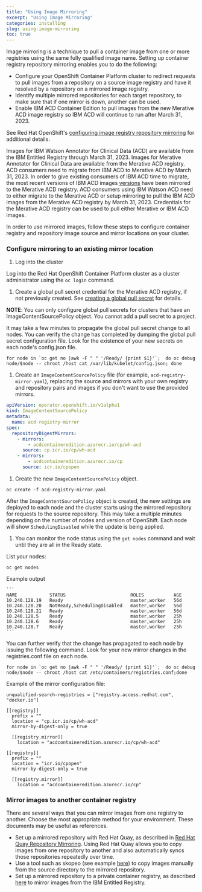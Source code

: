 ```yaml
---
title: "Using Image Mirroring"
excerpt: "Using Image Mirroring"
categories: installing
slug: using-image-mirroring
toc: true
---
```


Image mirroring is a technique to pull a container image from one or more registries using the same fully qualified image name.  Setting up container registry repository mirroring enables you to do the following:

- Configure your OpenShift Container Platform cluster to redirect requests to pull images from a repository on a source image registry and have it resolved by a repository on a mirrored image registry.
- Identify multiple mirrored repositories for each target repository, to make sure that if one mirror is down, another can be used.
- Enable IBM ACD Container Edition to pull images from the new Merative ACD image registry so IBM ACD will continue to run after March 31, 2023.

See Red Hat OpenShift's [configuring image registry repository mirroring](https://docs.openshift.com/container-platform/4.8/openshift_images/image-configuration.html#images-configuration-registry-mirror_image-configuration) for additional details.

Images for IBM Watson Annotator for Clinical Data (ACD) are available from the IBM Entitled Registry through March 31, 2023. Images for Merative Annotator for Clinical Data are available from the Merative ACD registry. ACD consumers need to migrate from IBM ACD to Merative ACD by March 31, 2023. In order to give existing consumers of IBM ACD time to migrate, the most recent versions of IBM ACD images [versions](https://github.com/merative/acd-containers/blob/master/CHANGELOG.md#releases) have been mirrored to the Merative ACD registry. ACD consumers using IBM Watson ACD need to either migrate to the Merative ACD or setup mirroring to pull the IBM ACD images from the Merative ACD registry by March 31, 2023. Credentials for the Merative ACD registry can be used to pull either Merative or IBM ACD images.

In order to use mirrored images, follow these steps to configure container registry and repository image source and mirror locations on your cluster.

### Configure mirroring to an existing mirror location

1. Log into the cluster

  Log into the Red Hat OpenShift Container Platform cluster as a cluster administrator using the `oc login` command.

1. Create a global pull secret credential for the Merative ACD registry, if not previously created. See [creating a global pull secret](/installing/installing/#acd-registry-pull-secret) for details.

  **NOTE**: You can only configure global pull secrets for clusters that have an ImageContentSourcePolicy object. You cannot add a pull secret to a project.

  It may take a few minutes to propagate the global pull secret change to all nodes.  You can verify the change has completed by dumping the global pull secret configuration file.  Look for the existence of your new secrets on each node's config.json file.

  ```
  for node in `oc get no |awk -F " " '/Ready/ {print $1}'`;  do oc debug node/$node -- chroot /host cat /var/lib/kubelet/config.json; done
  ```

1. Create an `ImageContentSourcePolicy` file (for example, `acd-registry-mirror.yaml`), replacing the source and mirrors with your own registry and repository pairs and images if you don't want to use the provided mirrors.

  ```yaml acd-registry-mirror.yaml
  apiVersion: operator.openshift.io/v1alpha1
  kind: ImageContentSourcePolicy
  metadata:
    name: acd-registry-mirror
  spec:
    repositoryDigestMirrors:
      - mirrors:
          - acdcontaineredition.azurecr.io/cp/wh-acd
        source: cp.icr.io/cp/wh-acd
      - mirrors:
          - acdcontaineredition.azurecr.io/cp
        source: icr.io/cpopen
  ```

1. Create the new `ImageContentSourcePolicy` object.

  ```
  oc create -f acd-registry-mirror.yaml
  ```

  After the `ImageContentSourcePolicy` object is created, the new settings are deployed to each node and the cluster starts using the mirrored repository for requests to the source repository.  This may take a multiple minutes depending on the number of nodes and version of OpenShift.  Each node will show `SchedulingDisabled` while the update is being applied.

1. You can monitor the node status using the `get nodes` command and wait until they are all in the Ready state.

  List your nodes:

  ```
  oc get nodes
  ```

  Example output

    ```
    NAME            STATUS                        ROLES           AGE
    10.240.128.19   Ready                         master,worker   56d
    10.240.128.20   NotReady,SchedulingDisabled   master,worker   56d
    10.240.128.21   Ready                         master,worker   56d
    10.240.128.5    Ready                         master,worker   25h
    10.240.128.6    Ready                         master,worker   25h
    10.240.128.7    Ready                         master,worker   25h
    ```

  You can further verify that the change has propagated to each node by issuing the following command.  Look for your new mirror changes in the registries.conf file on each node.

  ```
  for node in `oc get no |awk -F " " '/Ready/ {print $1}'`;  do oc debug node/$node -- chroot /host cat /etc/containers/registries.conf;done
  ```

  Example of the mirror configuration file:

  ```
  unqualified-search-registries = ["registry.access.redhat.com", "docker.io"]

  [[registry]]
    prefix = ""
    location = "cp.icr.io/cp/wh-acd"
    mirror-by-digest-only = true

    [[registry.mirror]]
      location = "acdcontaineredition.azurecr.io/cp/wh-acd"

  [[registry]]
    prefix = ""
    location = "icr.io/cpopen"
    mirror-by-digest-only = true

    [[registry.mirror]]
      location = "acdcontaineredition.azurecr.io/cp"
  ```


### Mirror images to another container registry

There are several ways that you can mirror images from one registry to another. Choose the most appropriate method for your environment. These documents may be useful as references.

- Set up a mirrored repository with Red Hat Quay, as described in [Red Hat Quay Repository Mirroring](https://access.redhat.com/documentation/en-us/red_hat_quay/3/html/manage_red_hat_quay/repo-mirroring-in-red-hat-quay). Using Red Hat Quay allows you to copy images from one repository to another and also automatically syncs those repositories repeatedly over time.
- Use a tool such as skopeo (see example [here](https://docs.openshift.com/container-platform/4.8/openshift_images/image-configuration.html#images-configuration-registry-mirror_image-configuration)) to copy images manually from the source directory to the mirrored repository.
- Set up a mirrored repository to a private container registry, as described [here](https://www.ibm.com/docs/en/cloud-paks/cp-data/4.0?topic=tasks-mirroring-images-your-private-container-registry) to mirror images from the IBM Entitled Registry.
